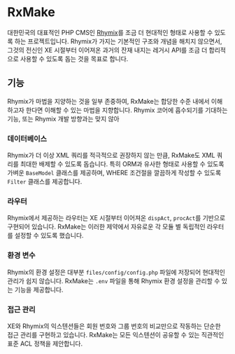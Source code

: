# RxMake
대한민국의 대표적인 PHP CMS인 [Rhymix](https://github.com/rhymix/rhymix)를 조금 더 현대적인 형태로 사용할 수 있도록 하는 프로젝트입니다.
Rhymix가 가지는 기본적인 구조와 개념을 해치지 않으면서, 그것의 전신인 XE 시절부터 이어져온 과거의 잔재 내지는 레거시 API를 조금 더 합리적으로 사용할 수 있도록 돕는 것을 목표로 합니다.

## 기능
Rhymix가 마법을 지양하는 것을 일부 존중하여, RxMake는 합당한 수준 내에서 이해하고자 한다면 이해할 수 있는 마법을 지향합니다.
Rhymix 코어에 흡수되기를 기대하는 기능, 또는 Rhymix 개발 방향과는 맞지 않아 

### 데이터베이스
Rhymix가 더 이상 XML 쿼리를 적극적으로 권장하지 않는 만큼, RxMake도 XML 쿼리를 최대한 배제할 수 있도록 돕습니다.
특히 ORM과 유사한 형태로 사용할 수 있도록 가벼운 `BaseModel` 클래스를 제공하며, WHERE 조건절을 깔끔하게 작성할 수 있도록 `Filter` 클래스를 제공합니다.

### 라우터
Rhymix에서 제공하는 라우터는 XE 시절부터 이어져온 `dispAct`, `procAct`를 기반으로 구현되어 있습니다.
RxMake는 이러한 제약에서 자유로운 각 모듈 별 독립적인 라우터를 설정할 수 있도록 했습니다.

### 환경 변수
Rhymix의 환경 설정은 대부분 `files/config/config.php` 파일에 저장되어 현대적인 관리가 쉽지 않습니다.
RxMake는 `.env` 파일을 통해 Rhymix 환경 설정을 관리할 수 있는 기능을 제공합니다.

### 접근 관리
XE와 Rhymix의 익스텐션들은 회원 번호와 그룹 번호의 비교만으로 작동하는 단순한 접근 관리를 구현하고 있습니다.
RxMake는 모든 익스텐션이 공유할 수 있는 직관적인 표준 ACL 정책을 제안합니다.

